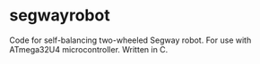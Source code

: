 segwayrobot
===========
Code for self-balancing two-wheeled Segway robot. For use with ATmega32U4 microcontroller. Written in C.
